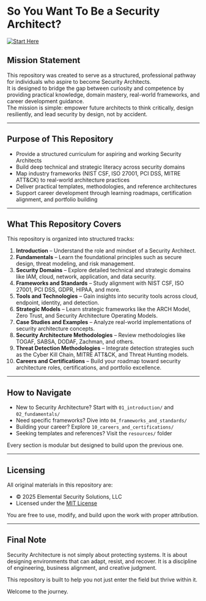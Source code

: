 # So You Want To Be a Security Architect?

[![Start Here](https://img.shields.io/badge/Start%20Here-Begin%20Your%20Journey-blue?style=for-the-badge)](./start_here.md)

## Mission Statement

This repository was created to serve as a structured, professional pathway for individuals who aspire to become Security Architects.  
It is designed to bridge the gap between curiosity and competence by providing practical knowledge, domain mastery, real-world frameworks, and career development guidance.  
The mission is simple: empower future architects to think critically, design resiliently, and lead security by design, not by accident.

---

## Purpose of This Repository

- Provide a structured curriculum for aspiring and working Security Architects
- Build deep technical and strategic literacy across security domains
- Map industry frameworks (NIST CSF, ISO 27001, PCI DSS, MITRE ATT&CK) to real-world architecture practices
- Deliver practical templates, methodologies, and reference architectures
- Support career development through learning roadmaps, certification alignment, and portfolio building

---

## What This Repository Covers

This repository is organized into structured tracks:

1. **Introduction** – Understand the role and mindset of a Security Architect.
2. **Fundamentals** – Learn the foundational principles such as secure design, threat modeling, and risk management.
3. **Security Domains** – Explore detailed technical and strategic domains like IAM, cloud, network, application, and data security.
4. **Frameworks and Standards** – Study alignment with NIST CSF, ISO 27001, PCI DSS, GDPR, HIPAA, and more.
5. **Tools and Technologies** – Gain insights into security tools across cloud, endpoint, identity, and detection.
6. **Strategic Models** – Learn strategic frameworks like the ARCH Model, Zero Trust, and Security Architecture Operating Models.
7. **Case Studies and Examples** – Analyze real-world implementations of security architecture concepts.
8. **Security Architecture Methodologies** – Review methodologies like TOGAF, SABSA, DODAF, Zachman, and others.
9. **Threat Detection Methodologies** – Integrate detection strategies such as the Cyber Kill Chain, MITRE ATT&CK, and Threat Hunting models.
10. **Careers and Certifications** – Build your roadmap toward security architecture roles, certifications, and portfolio excellence.

---

## How to Navigate

- New to Security Architecture? Start with `01_introduction/` and `02_fundamentals/`
- Need specific frameworks? Dive into `04_frameworks_and_standards/`
- Building your career? Explore `10_careers_and_certifications/`
- Seeking templates and references? Visit the `resources/` folder

Every section is modular but designed to build upon the previous one.

---

## Licensing

All original materials in this repository are:

- © 2025 Elemental Security Solutions, LLC
- Licensed under the [MIT License](./LICENSE.md)

You are free to use, modify, and build upon the work with proper attribution.

---

## Final Note

Security Architecture is not simply about protecting systems. It is about designing environments that can adapt, resist, and recover. It is a discipline of engineering, business alignment, and creative judgment.

This repository is built to help you not just enter the field but thrive within it.

Welcome to the journey.

